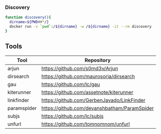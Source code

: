 <h3>Discovery</h3>

```bash
function discovery(){
  dirname=${PWD##*/}
  docker run -v `pwd`:/${dirname} -w /${dirname} -it --rm discovery
}
```

## Tools

| Tool | Repository |
|---|---|
|arjun|https://github.com/s0md3v/Arjun|
|dirsearch|https://github.com/maurosoria/dirsearch|
|gau|https://github.com/lc/gau|
|kiterunner|https://github.com/assetnote/kiterunner|
|linkfinder|https://github.com/GerbenJavado/LinkFinder|
|paramspider|https://github.com/devanshbatham/ParamSpider|
|subjs|https://github.com/lc/subjs|
|unfurl|https://github.com/tomnomnom/unfurl|
